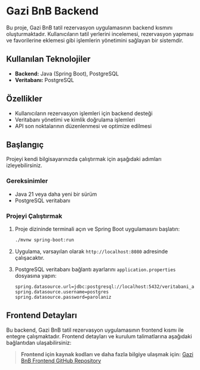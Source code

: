 
# Gazi BnB Backend

Bu proje, Gazi BnB tatil rezervasyon uygulamasının backend kısmını oluşturmaktadır. Kullanıcıların tatil yerlerini incelemesi, rezervasyon yapması ve favorilerine eklemesi gibi işlemlerin yönetimini sağlayan bir sistemdir.

## Kullanılan Teknolojiler
- **Backend:** Java (Spring Boot), PostgreSQL
- **Veritabanı:** PostgreSQL

## Özellikler
- Kullanıcıların rezervasyon işlemleri için backend desteği
- Veritabanı yönetimi ve kimlik doğrulama işlemleri
- API son noktalarının düzenlenmesi ve optimize edilmesi

## Başlangıç

Projeyi kendi bilgisayarınızda çalıştırmak için aşağıdaki adımları izleyebilirsiniz.

### Gereksinimler
- Java 21 veya daha yeni bir sürüm
- PostgreSQL veritabanı

### Projeyi Çalıştırmak

1. Proje dizininde terminali açın ve Spring Boot uygulamasını başlatın:

   ```bash
   ./mvnw spring-boot:run
   ```

2. Uygulama, varsayılan olarak `http://localhost:8080` adresinde çalışacaktır.

3. PostgreSQL veritabanı bağlantı ayarlarını `application.properties` dosyasına yapın:

   ```properties
   spring.datasource.url=jdbc:postgresql://localhost:5432/veritabani_adi
   spring.datasource.username=postgres
   spring.datasource.password=parolaniz
   ```

## Frontend Detayları

Bu backend, Gazi BnB tatil rezervasyon uygulamasının frontend kısmı ile entegre çalışmaktadır. Frontend detayları ve kurulum talimatlarına aşağıdaki bağlantıdan ulaşabilirsiniz:

> **Frontend için kaynak kodları ve daha fazla bilgiye ulaşmak için:**
> [Gazi BnB Frontend GitHub Repository](https://github.com/atillaertas1/gazi-bnb)
